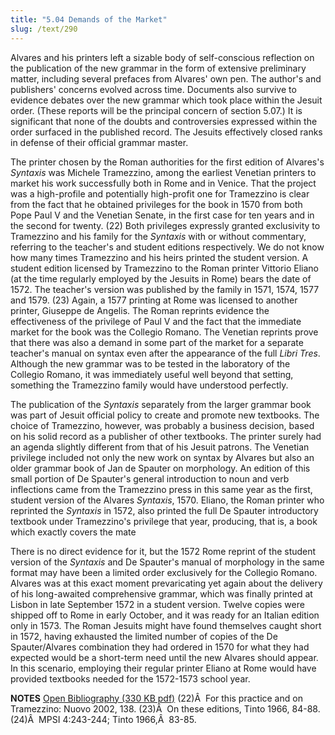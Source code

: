 ```yaml
---
title: "5.04 Demands of the Market"
slug: /text/290
---
```

Alvares and his printers left a sizable body of self-conscious reflection on the publication of the new grammar in the form of extensive preliminary matter, including several prefaces from Alvares' own pen. The author's and publishers' concerns evolved across time. Documents also survive to evidence debates over the new grammar which took place within the Jesuit order. (These reports will be the principal concern of section 5.07.) It is significant that none of the doubts and controversies expressed within the order surfaced in the published record. The Jesuits effectively closed ranks in defense of their official grammar master.

The printer chosen by the Roman authorities for the first edition of Alvares's <em>Syntaxis</em> was Michele Tramezzino, among the earliest Venetian printers to market his work successfully both in Rome and in Venice. That the project was a high-profile and potentially high-profit one for Tramezzino is clear from the fact that he obtained privileges for the book in 1570 from both Pope Paul V and the Venetian Senate, in the first case for ten years and in the second for twenty. (22) Both privileges expressly granted exclusivity to Tramezzino and his family for the <em>Syntaxis</em> with or without commentary, referring to the teacher's and student editions respectively. We do not know how many times Tramezzino and his heirs printed the student version. A student edition licensed by Tramezzino to the Roman printer Vittorio Eliano (at the time regularly employed by the Jesuits in Rome) bears the date of 1572. The teacher's version was published by the family in 1571, 1574, 1577 and 1579. (23) Again, a 1577 printing at Rome was licensed to another printer, Giuseppe de Angelis. The Roman reprints evidence the effectiveness of the privilege of Paul V and the fact that the immediate market for the book was the Collegio Romano. The Venetian reprints prove that there was also a demand in some part of the market for a separate teacher's manual on syntax even after the appearance of the full <em>Libri Tres</em>. Although the new grammar was to be tested in the laboratory of the Collegio Romano, it was immediately useful well beyond that setting, something the Tramezzino family would have understood perfectly.

The publication of the <em>Syntaxis</em> separately from the larger grammar book was part of Jesuit official policy to create and promote new textbooks. The choice of Tramezzino, however, was probably a business decision, based on his solid record as a publisher of other textbooks. The printer surely had an agenda slightly different from that of his Jesuit patrons. The Venetian privilege included not only the new work on syntax by Alvares but also an older grammar book of Jan de Spauter on morphology. An edition of this small portion of De Spauter's general introduction to noun and verb inflections came from the Tramezzino press in this same year as the first, student version of the Alvares <em>Syntaxis</em>, 1570. Eliano, the Roman printer who reprinted the <em>Syntaxis</em> in 1572, also printed the full De Spauter introductory textbook under Tramezzino's privilege that year, producing, that is, a book which exactly covers the mate

There is no direct evidence for it, but the 1572 Rome reprint of the student version of the <em>Syntaxis</em> and De Spauter's manual of morphology in the same format may have been a limited order exclusively for the Collegio Romano. Alvares was at this exact moment prevaricating yet again about the delivery of his long-awaited comprehensive grammar, which was finally printed at Lisbon in late September 1572 in a student version. Twelve copies were shipped off to Rome in early October, and it was ready for an Italian edition only in 1573. The Roman Jesuits might have found themselves caught short in 1572, having exhausted the limited number of copies of the De Spauter/Alvares combination they had ordered in 1570 for what they had expected would be a short-term need until the new Alvares should appear. In this scenario, employing their regular printer Eliano at Rome would have provided textbooks needed for the 1572-1573 school year.

<strong>NOTES</strong>
<a href="http://www.humanismforsale.org/bibliography.pdf" target="new">Open Bibliography (330 KB pdf)</a>
(22)Â  For this practice and on Tramezzino: Nuovo 2002, 138.
(23)Â  On these editions, Tinto 1966, 84-88.
(24)Â  MPSI 4:243-244; Tinto 1966,Â  83-85.
